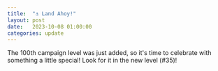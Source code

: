 ```yaml
---
title:  "⚓ Land Ahoy!"
layout: post
date:   2023-10-08 01:00:00
categories: update
---
```

The 100th campaign level was just added, so it's time to celebrate with something a little special! 
Look for it in the new level (#35)!

